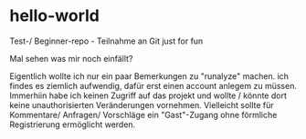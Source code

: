 # hello-world
Test-/ Beginner-repo  - Teilnahme an Git just for fun

Mal sehen was mir noch einfällt?

Eigentlich wollte ich nur ein paar Bemerkungen zu "runalyze" machen.
ich findes es ziemlich aufwendig, dafür erst einen account anlegem zu müssen.
Immerhiin habe ich keinen Zugriff auf das projekt und wollte / könnte dort keine unauthorisierten Veränderungen vornehmen.
Vielleicht sollte für Kommentare/ Anfragen/ Vorschläge ein "Gast"-Zugang ohne förmliche Registrierung ermöglicht werden.
